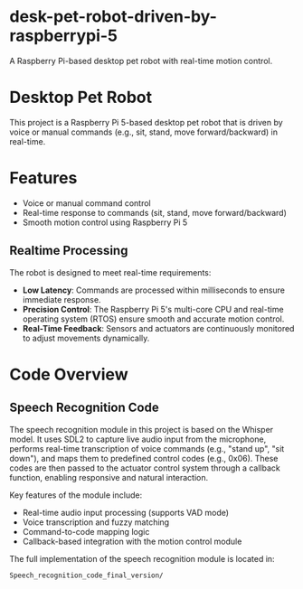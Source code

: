 # desk-pet-robot-driven-by-raspberrypi-5

A Raspberry Pi-based desktop pet robot with real-time motion control.

# Desktop Pet Robot

This project is a Raspberry Pi 5-based desktop pet robot that is driven by voice or manual commands (e.g., sit, stand, move forward/backward) in real-time.

# Features

- Voice or manual command control  
- Real-time response to commands (sit, stand, move forward/backward)  
- Smooth motion control using Raspberry Pi 5  

## Realtime Processing

The robot is designed to meet real-time requirements:

- **Low Latency**: Commands are processed within milliseconds to ensure immediate response.  
- **Precision Control**: The Raspberry Pi 5's multi-core CPU and real-time operating system (RTOS) ensure smooth and accurate motion control.  
- **Real-Time Feedback**: Sensors and actuators are continuously monitored to adjust movements dynamically.  

# Code Overview

## Speech Recognition Code

The speech recognition module in this project is based on the Whisper model. It uses SDL2 to capture live audio input from the microphone, performs real-time transcription of voice commands (e.g., "stand up", "sit down"), and maps them to predefined control codes (e.g., 0x06). These codes are then passed to the actuator control system through a callback function, enabling responsive and natural interaction.

Key features of the module include:

- Real-time audio input processing (supports VAD mode)  
- Voice transcription and fuzzy matching  
- Command-to-code mapping logic  
- Callback-based integration with the motion control module  

The full implementation of the speech recognition module is located in:

`Speech_recognition_code_final_version/`
